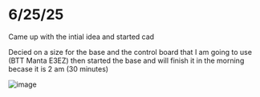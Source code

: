 # 6/25/25 
Came up with the intial idea and started cad

Decied on a size for the base and the control board that I am going to use (BTT Manta E3EZ) then started the base and will finish it in the morning becase it is 2 am (30 minutes)

![image](https://github.com/user-attachments/assets/b4ded102-eb55-47ec-a571-1f3344703804)
